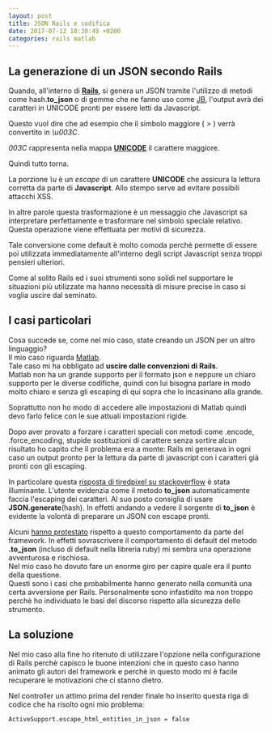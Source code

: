 ```yaml
---
layout: post
title: JSON Rails e codifica
date: 2017-07-12 18:30:49 +0200
categories: rails matlab
---
```


## La generazione di un JSON secondo Rails

Quando, all'interno di [__Rails__](http://rubyonrails.org/), si genera un JSON tramite l'utilizzo di metodi come hash.__to\_json__ o di gemme che ne fanno uso come [JB](https://github.com/amatsuda/jb), l'output avrà dei caratteri in UNICODE pronti per essere letti da Javascript.

Questo vuol dire che ad esempio che il simbolo maggiore ( _>_ ) verrà convertito in _\u003C_.

_003C_ rappresenta nella mappa [__UNICODE__](https://it.wikipedia.org/wiki/Unicode) il carattere maggiore.

Quindi tutto torna.

La porzione _\u_ è un _escape_ di un carattere __UNICODE__ che assicura la lettura corretta da parte di __Javascript__. Allo stempo serve ad evitare possibili attacchi XSS.

In altre parole questa trasformazione è un messaggio che Javascript sa interpretare perfettamente e trasformare nel simbolo speciale relativo.
Questa operazione viene effettuata per motivi di sicurezza.

Tale conversione come default è molto comoda perchè permette di essere poi utilizzata immediatamente all'interno degli script Javascript senza troppi pensieri ulteriori.

Come al solito Rails ed i suoi strumenti sono solidi nel supportare le situazioni più utilizzate ma hanno necessità di misure precise in caso si voglia uscire dal seminato.

## I casi particolari

Cosa succede se, come nel mio caso, state creando un JSON per un altro linguaggio?  
Il mio caso riguarda [Matlab](https://it.mathworks.com/products/matlab.html).  
Tale caso mi ha obbligato ad __uscire dalle convenzioni di Rails__.  
Matlab non ha un grande supporto per il formato json e neppure un chiaro supporto per le diverse codifiche, quindi con lui bisogna parlare in modo molto chiaro e senza gli escaping di qui sopra che lo incasinano alla grande.  

Soprattutto non ho modo di accedere alle impostazioni di Matlab quindi devo farlo felice con le sue attuali impostazioni rigide.

Dopo aver provato a forzare i caratteri speciali con metodi come .encode, .force_encoding, stupide sostituzioni di carattere senza sortire alcun risultato ho capito che il problema era a monte: Rails mi generava in ogni caso un output pronto per la lettura da parte di javascript con i caratteri già pronti con gli escaping.

In particolare questa [risposta di tiredpixel su stackoverflow](https://stackoverflow.com/questions/10342552/rails-utf-8-response) è stata illuminante.
L'utente evidenzia come il metodo __to\_json__ automaticamente faccia l'escaping dei caratteri.
Al suo posto consiglia di usare __JSON.generate__(hash).
In effetti andando a vedere il sorgente di __to_json__ è evidente la volontà di preparare un JSON con escape pronti.

Alcuni [hanno protestato](
https://groups.google.com/forum/#!topic/rubyonrails-core/H94wweC9NmQ) rispetto a questo comportamento da parte del framework.
In effetti sovrascrivere il comportamento di default del metodo __.to_json__ (incluso di default nella libreria ruby) mi sembra una operazione avventurosa e rischiosa.  
Nel mio caso ho dovuto fare un enorme giro per capire quale era il punto della questione.  
Questi sono i casi che probabilmente hanno generato nella comunità una certa avversione per Rails.
Personalmente sono infastidito ma non troppo perchè ho individuato le basi del discorso rispetto alla sicurezza dello strumento.

## La soluzione

Nel mio caso alla fine ho ritenuto di utilizzare l'opzione nella configurazione di Rails perchè capisco le buone intenzioni che in questo caso hanno animato gli autori del framework e perchè in questo modo mi è facile recuperare le motivazioni che ci stanno dietro.

Nel controller un attimo prima del render finale ho inserito questa riga di codice che ha risolto ogni mio problema:

    ActiveSupport.escape_html_entities_in_json = false
